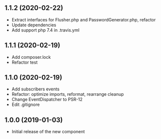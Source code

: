 ## 1.1.2 (2020-02-22)

* Extract interfaces for Flusher.php and PasswordGenerator.php, refactor
* Update dependencies
* Add support php 7.4 in .travis.yml

## 1.1.1 (2020-02-19)

* Add composer.lock
* Refactor test

## 1.1.0 (2020-02-19)

* Add subscribers events 
* Refactor: optimize imports, reformat, rearrange cleanup
* Change EventDispatcher to PSR-12
* Edit .gitignore

## 1.0.0 (2019-01-03)

* Initial release of the new component